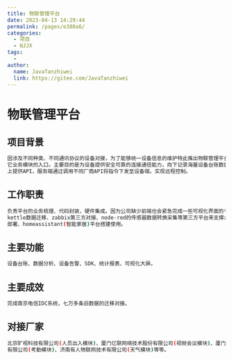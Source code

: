```yaml
---
title: 物联管理平台
date: 2023-04-13 14:29:44
permalink: /pages/e380a6/
categories:
  - 项目
  - NJJX
tags:
  - 
author: 
  name: JavaTanzhiwei
  link: https://gitee.com/JavaTanzhiwei
---
```

# 物联管理平台

## 项目背景
```sh
因涉及不同种类、不同通讯协议的设备对接，为了能够统一设备信息的维护特此推出物联管理平台，作为对接其
它业务模块的入口。主要目的是为设备提供安全可靠的连接通信能力，向下记录海量设备台账数据，支撑设备数据采集；向
上提供API，服务端通过调用不同厂商API将指令下发至设备端，实现远程控制。
```

## 工作职责
```sh
负责平台的业务梳理、代码封装，硬件集成。因为公司缺少前端也会紧急完成一些可视化界面的书写。主要用到
kettle数据迁移、zabbix第三方对接、node-red的传感器数据转换采集等第三方平台来支撑业务实现。搭建Jenkins自动化
部署、homeassistant(智能家居)平台搭建使用。
```

## 主要功能
```sh
设备台账、数据分析、设备告警、SDK、统计报表、可视化大屏。
```

## 主要成效
```sh
完成南京电信IDC系统，七万多条旧数据的迁移对接。
```

## 对接厂家
```sh
北京旷视科技有限公司(人员出入模块)、厦门亿联网络技术股份有限公司(视频会议模块)、厦门中控智慧信息技术
有限公司(考勤模块)、济南有人物联网技术有限公司(天气模块)等等。
```
